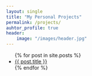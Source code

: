 ```yaml
---
layout: single
title: "My Personal Projects"
permalink: /projects/
auhtor_profile: true 
header:
	image: "/images/header.jpg"
---
```


<ul>
  {% for post in site.posts %}
    <li>
      <a href="{{ post.url }}">{{ post.title }}</a>
    </li>
  {% endfor %}
</ul>